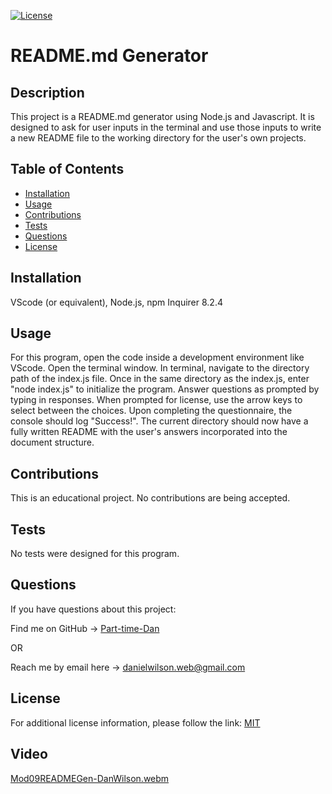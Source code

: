 [![License](https://img.shields.io/badge/License-MIT-blue.svg)](https://choosealicense.com/licenses/mit/)
# README.md Generator

## Description
This project is a README.md generator using Node.js and Javascript. It is designed to ask for user inputs in the terminal and use those inputs to write a new README file to the working directory for the user's own projects.

## Table of Contents
- [Installation](#installation)
- [Usage](#usage)
- [Contributions](#contributions)
- [Tests](#tests)
- [Questions](#questions)
- [License](#license)

## Installation
VScode (or equivalent), Node.js, npm Inquirer 8.2.4

## Usage
For this program, open the code inside a development environment like VScode. Open the terminal window. In terminal, navigate to the directory path of the index.js file. Once in the same directory as the index.js, enter "node index.js" to initialize the program. Answer questions as prompted by typing in responses. When prompted for license, use the arrow keys to select between the choices. Upon completing the questionnaire, the console should log "Success!". The current directory should now have a fully written README with the user's answers incorporated into the document structure.

## Contributions
This is an educational project. No contributions are being accepted.

## Tests
No tests were designed for this program.

## Questions
If you have questions about this project:

Find me on GitHub -> [Part-time-Dan](https://github.com/Part-time-Dan)

OR

Reach me by email here -> [danielwilson.web@gmail.com](mailto:danielwilson.web@gmail.com)


## License
For additional license information, please follow the link: [MIT](https://choosealicense.com/licenses/mit/)

## Video
[Mod09READMEGen-DanWilson.webm](https://github.com/Part-time-Dan/mod09-READMEGenerator-DanWilson/assets/126934952/683b5d41-9b89-4ca5-a7cb-1b4a1de8bcae)
